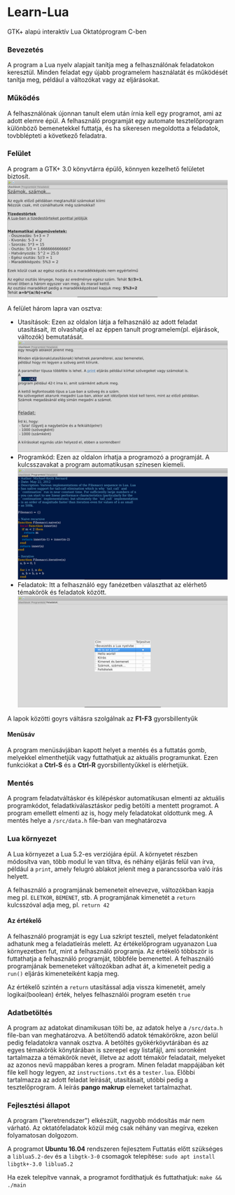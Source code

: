 # Learn-Lua
GTK+ alapú interaktív Lua Oktatóprogram C-ben

### Bevezetés
A program a Lua nyelv alapjait tanítja meg a felhasználónak feladatokon keresztül.
Minden feladat egy újabb programelem használatát és működését tanítja meg, például a változókat vagy az eljárásokat. 

### Működés
A felhasználónak újonnan tanult elem után írnia kell egy programot, ami az adott elemre épül. A felhasználó programját egy automate tesztelőprogram különböző bemenetekkel futtatja, és ha sikeresen megoldotta a feladatok, tovbblépteti a következő feladatra.

### Felület
A program a GTK+ 3.0 könyvtárra épülő, könnyen kezelhető felületet biztosít. 
![felület](pic/interface.png?raw=true "Felület")

A felület három lapra van osztva:
 - Utasítások: Ezen az oldalon látja a felhasználó az adott feladat utasításait, itt olvashatja el az éppen tanult programelem(pl. eljárások, változók) bemutatását.
![utasítások](pic/task.png?raw=true "Feladat")
 - Programkód: Ezen az oldalon írhatja a programozó a programját. A kulcsszavakat a program automatikusan színesen kiemeli.
![Szerkesztő](pic/code.png?raw=true "Szerkesztő")
 - Feladatok: Itt a felhasználó egy fanézetben választhat az elérhető témakörök és feladatok között.
![fanézet](pic/tree.png?raw=true "Feladatok")


 A lapok közötti goyrs váltásra szolgálnak az **F1-F3** gyorsbillentyűk
 
 #### Menüsáv
 A program menüsávjában kapott helyet a mentés és a futtatás gomb, melyekkel elmenthetjük vagy futtathatjuk az aktuális programunkat. Ezen funkciókat a **Ctrl-S** és a **Ctrl-R** gyorsbillentyűkkel is elérhetjük.
 
### Mentés
A program feladatváltáskor és kilépéskor automatikusan elmenti az aktuális programkódot, feladatkiválasztáskor pedig betölti a mentett programot. A program emellett elmenti az is, hogy mely feladatokat oldottunk meg.
A mentés helye a `/src/data.h` file-ban van meghatározva

### Lua környezet
A Lua környezet a Lua 5.2-es verziójára épül.
A környetet részben módosítva van, több modul le van tiltva, és néhány eljárás felül van írva, például a `print`, amely felugró ablakot jelenít meg a parancssorba való írás helyett.

A felhasználó a programjának bemeneteit elnevezve, változókban kapja meg pl. `ELETKOR`, `BEMENET`, stb. A programjának kimenetét a `return` kulcsszóval adja meg, pl. `return 42`

#### Az értékelő
A felhasználó programját is egy Lua szkript teszteli, melyet feladatonként adhatunk meg a feladatleírás melett.
Az értékelőprogram ugyanazon Lua környezetben fut, mint a felhasználó programja.
Az értékelő többször is futtathatja a felhasználó programját, többféle bemenettel. A felhasználó programjának bemeneteket változókban adhat át, a kimeneteit pedig a `run()` eljárás kimeneteiként kapja meg.

Az értékelő szintén a `return` utasítással adja vissza kimenetét, amely logikai(boolean) érték, helyes felhasználói program esetén `true`

### Adatbetöltés
A program az adatokat dinamikusan tölti be, az adatok helye a `/src/data.h` file-ban van meghatározva. A betöltendő adatok témakörökre, azon belül pedig feladatokra vannak osztva. A betöltés gyökérköyvtárában és az egyes témakörök könytárában is szerepel egy listafájl, ami soronként tartalmazza a témakörök nevét, illetve az adott témakör feladatait, melyeket az azonos nevű mappában keres a program. Minen feladat mappájában két file kell hogy legyen, az `instructions.txt` és a `tester.lua`. Előbbi tartalmazza az adott feladat leírását, utasításait, utóbbi pedig a tesztelőprogram.
A leírás __pango makrup__ elemeket tartalmazhat.

### Fejlesztési állapot
A program ("keretrendszer") elkészült, nagyobb módosítás már nem várható.
Az oktatófeladatok közül még csak néhány van megírva, ezeken folyamatosan dolgozom.

A programot **Ubuntu 16.04** rendszeren fejlesztem
Futtatás előtt szükséges a `liblua5.2-dev` és a `libgtk-3-0` csomagok telepítése:
`sudo apt install libgtk+-3.0 liblua5.2`

Ha ezek telepítve vannak, a programot fordíthatjuk és futtathatjuk:
`make && ./main`




